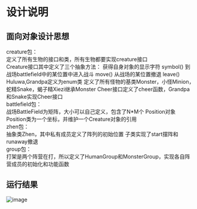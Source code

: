 设计说明
======
面向对象设计思想
------

creature包：  
 定义了所有生物的接口和类，所有生物都要实现creature接口  
  Creature接口其中定义了三个抽象方法：
    获得自身对象的显示字符 symbol()
    到战场battlefield中的某位置中进入战斗 move()
    从战场的某位置撤退 leave()
  Huluwa,Grandpa定义为enum类
  定义了所有怪物的基类Monster，小怪Minion，蛇精Snake，蝎子精Xiezi继承Monster
  Cheer接口定义了cheer函数，Grandpa和Snake实现Cheer接口  
battlefield包：  
  战场BattleField为矩阵，大小可以自己定义，包含了N*M个 Position对象
  Position类为一个坐标，并维护一个Creature对象的引用  
zhen包：  
  抽象类Zhen，其中私有成员定义了阵列的初始位置
  子类实现了start摆阵和runaway撤退  
group包：  
  打架是两个阵营在打，所以定义了HumanGroup和MonsterGroup，实现各自阵营成员的初始化和功能函数

运行结果
------
 ![image](https://github.com/moon19971102/java-2018f-homework/tree/master/20180925/叶超-151180159/display.PNG)
